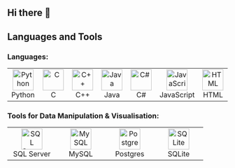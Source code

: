 ## Hi there 👋

<!--
**Razvanix445/Razvanix445** is a ✨ _special_ ✨ repository because its `README.md` (this file) appears on your GitHub profile.

Here are some ideas to get you started:

- 🔭 I’m currently working on ...
- 🌱 I’m currently learning ...
- 👯 I’m looking to collaborate on ...
- 🤔 I’m looking for help with ...
- 💬 Ask me about ...
- 📫 How to reach me: ...
- 😄 Pronouns: ...
- ⚡ Fun fact: ...
-->
## Languages and Tools

### Languages:
<table>
  <tr>
    <td align="center" width="96">
      <img src="https://cdn.jsdelivr.net/gh/devicons/devicon/icons/python/python-original.svg" width="48" height="48" alt="Python" />
      <br>Python
    </td>
    <td align="center" width="96">
      <img src="https://cdn.jsdelivr.net/gh/devicons/devicon/icons/c/c-original.svg" width="48" height="48" alt="C" />
      <br>C
    </td>
    <td align="center" width="96">
      <img src="" width="48" height="48" alt="C++" />
      <br>C++
    </td>
    <td align="center" width="96">
      <img src="https://cdn.jsdelivr.net/gh/devicons/devicon/icons/go/go-original.svg" width="48" height="48" alt="Java" />
      <br>Java
    </td>
    <td align="center" width="96">
      <img src="https://cdn.jsdelivr.net/gh/devicons/devicon/icons/go/go-original.svg" width="48" height="48" alt="C#" />
      <br>C#
    </td>
    <td align="center" width="96">
      <img src="https://cdn.jsdelivr.net/gh/devicons/devicon/icons/javascript/javascript-original.svg" width="48" height="48" alt="JavaScript" />
      <br>JavaScript
    </td>
    <td align="center" width="96">
      <img src="https://cdn.jsdelivr.net/gh/devicons/devicon/icons/solidity/solidity-original.svg" width="48" height="48" alt="HTML" />
      <br>HTML
    </td>
  </tr>
</table>

### Tools for Data Manipulation & Visualisation:
<table>
  <tr>
    <td align="center" width="96">
      <img src="https://www.anaconda.com/imager/assetsdo/arce00001000984d/img/anaconda-symbol-bw.svg" width="48" height="48" alt="SQL Server" />
      <br>SQL Server
    </td>
    <td align="center" width="96">
      <img src="https://www.mysql.com/common/logos/logo-mysql-170x115.png" width="48" height="48" alt="MySQL" />
      <br>MySQL
    </td>
    <td align="center" width="96">
      <img src="https://www.postgresql.org/media/img/about/press/elephant.png" width="48" height="48" alt="Postgres" />
      <br>Postgres
    </td>
    <td align="center" width="96">
      <img src="https://www.sqlite.org/images/sqlite370_banner.gif" width="48" height="48" alt="SQLite" />
      <br>SQLite
  </tr>
</table>
